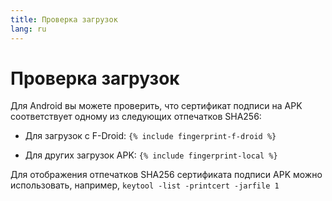 ```yaml
---
title: Проверка загрузок
lang: ru
---
```




<!-- GENERATED FILE -- DO NOT EDIT -->



# Проверка загрузок

Для Android вы можете проверить, что сертификат подписи на APK соответствует одному из следующих отпечатков SHA256: 

* Для загрузок с F-Droid: 
`{% include fingerprint-f-droid %}`

* Для других загрузок APK: 
`{% include fingerprint-local %}`

Для отображения отпечатков SHA256 сертификата подписи APK можно использовать, например, 
`keytool -list -printcert -jarfile 1`


